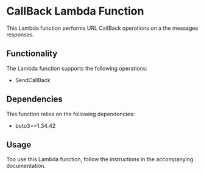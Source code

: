 # CallBack Lambda Function

This Lambda function performs URL CallBack operations on a the messages responses.

## Functionality

The Lambda function supports the following operations:
- SendCallBack

## Dependencies

This function relies on the following dependencies:
- boto3==1.34.42

## Usage

Too use this Lambda function, follow the instructions in the accompanying documentation.

